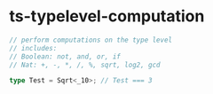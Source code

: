 # ts-typelevel-computation

```typescript
// perform computations on the type level
// includes:
// Boolean: not, and, or, if
// Nat: +, -, *, /, %, sqrt, log2, gcd

type Test = Sqrt<_10>; // Test === 3
```
